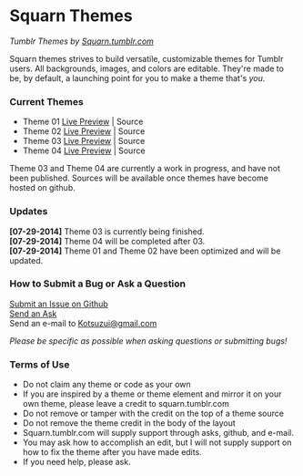 Squarn Themes
=============

*Tumblr Themes by [Squarn.tumblr.com](http://squarn.tumblr.com)*

Squarn themes strives to build versatile, customizable themes for Tumblr users. All backgrounds, images, and colors are editable. They're made to be, by default, a launching point for you to make a theme that's *you*.

### Current Themes

- Theme 01 [Live Preview](http://square-theme1.tumblr.com) | Source
- Theme 02 [Live Preview](http://square-theme2.tumblr.com) | Source
- Theme 03 [Live Preview](http://square-theme3.tumblr.com) | Source
- Theme 04 [Live Preview](http://square-theme4.tumblr.com) | Source

Theme 03 and Theme 04 are currently a work in progress, and have not been published. Sources will be available once themes have become hosted on github.

### Updates

**[07-29-2014]** Theme 03 is currently being finished.  
**[07-29-2014]** Theme 04 will be completed after 03.  
**[07-29-2014]** Theme 01 and Theme 02 have been optimized and will be updated.

### How to Submit a Bug or Ask a Question

[Submit an Issue on Github](https://github.com/Squarn/Squarn-Themes/issues)  
[Send an Ask](http://squarn.tumblr.com/ask)  
Send an e-mail to Kotsuzui@gmail.com

*Please be specific as possible when asking questions or submitting bugs!*

### Terms of Use

- Do not claim any theme or code as your own
- If you are inspired by a theme or theme element and mirror it on your own theme, please leave a credit to squarn.tumblr.com
- Do not remove or tamper with the credit on the top of a theme source
- Do not remove the theme credit in the body of the layout
- Squarn.tumblr.com will supply support through asks, github, and e-mail. 
- You may ask how to accomplish an edit, but I will not supply support on how to fix the theme after you have made edits.
- If you need help, please ask.
